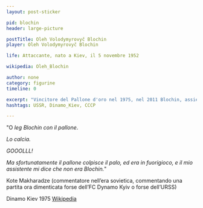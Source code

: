 ```yaml
---
layout: post-sticker

pid: blochin
header: large-picture

postTitle: Oleh Volodymyrovyč Blochin
player: Oleh Volodymyrovyč Blochin

life: Attaccante, nato a Kiev, il 5 novembre 1952

wikipedia: Oleh_Blochin

author: none
category: figurine
timeline: 0

excerpt: "Vincitore del Pallone d'oro nel 1975, nel 2011 Blochin, assieme a Igor Belanov, Valeri Lobanovski e Vitalij Staruchin, è stato nominato leggenda del calcio ucraino"
hashtags: USSR, Dinamo_Kiev, CCCP

---
```

"O _leg Blochin con il pallone_.

_Lo calcia._

_GOOOLLL!_

_Ma sfortunatamente il pallone colpisce il palo, ed era in fuorigioco, e il mio assistente mi dice che non era Blochin._"

Kote Makharadze (commentatore nell’era sovietica, commentando una partita ora dimenticata forse dell’FC Dynamo Kyiv o forse dell’URSS)

<div class="post-disclaimer">Dinamo Kiev 1975 <a href="https://eu.m.wikipedia.org/wiki/Fitxategi:Dynamo_Kiev_(1975).jpg" target="_blank">Wikipedia</a>
</div>
